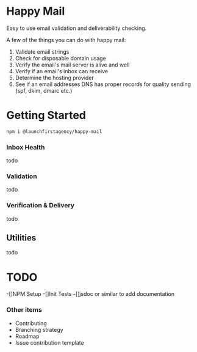 # Happy Mail

Easy to use email validation and deliverability checking.

A few of the things you can do with happy mail:

1. Validate email strings
1. Check for disposable domain usage
1. Verify the email's mail server is alive and well
1. Verify if an email's inbox can receive
1. Determine the hosting provider
1. See if an email addresses DNS has proper records for quality sending (spf, dkim, dmarc etc.)


# Getting Started

```bash
npm i @launchfirstagency/happy-mail
```


### Inbox Health

todo

### Validation

todo

### Verification & Delivery

todo

## Utilities

todo

# TODO

-[]NPM Setup
-[]Init Tests
-[]jsdoc or similar to add documentation

### Other items

- Contributing
- Branching strategy
- Roadmap
- Issue contribution template
